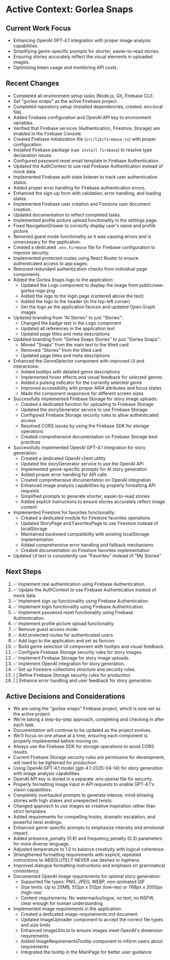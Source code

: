 # Active Context: Gorlea Snaps

## Current Work Focus

- Enhancing OpenAI GPT-4.1 integration with proper image analysis capabilities.
- Simplifying genre-specific prompts for shorter, easier-to-read stories.
- Ensuring stories accurately reflect the visual elements in uploaded images.
- Optimizing token usage and monitoring API costs.

## Recent Changes

- Completed all environment setup tasks (Node.js, Git, Firebase CLI).
- Set "gorlea-snaps" as the active Firebase project.
- Completed repository setup (installed dependencies, created .env.local file).
- Added Firebase configuration and OpenAI API key to environment variables.
- Verified that Firebase services (Authentication, Firestore, Storage) are enabled in the Firebase Console.
- Created Firebase initialization file (`src/lib/firebase.ts`) with proper configuration.
- Installed Firebase package (`npm install firebase`) to resolve type declaration issues.
- Configured password reset email template in Firebase Authentication.
- Updated the AuthContext to use real Firebase Authentication instead of mock data.
- Implemented Firebase auth state listener to track user authentication status.
- Added proper error handling for Firebase authentication errors.
- Enhanced the sign-up form with validation, error handling, and loading states.
- Implemented Firebase user creation and Firestore user document creation.
- Updated documentation to reflect completed tasks.
- Implemented profile picture upload functionality in the settings page.
- Fixed NavigationDrawer to correctly display user's name and profile picture.
- Removed guest mode functionality as it was causing errors and is unnecessary for the application.
- Created a dedicated `.env.firebase` file for Firebase configuration to improve security.
- Implemented protected routes using React Router to ensure authenticated access to app pages.
- Removed redundant authentication checks from individual page components.
- Added the Gorlea Snaps logo to the application:
  - Updated the Logo component to display the image from public/new-gorlea-logo.png
  - Added the logo to the login page (centered above the text)
  - Added the logo to the header (in the top-left corner)
  - Set the logo as the application favicon and updated Open Graph images
- Updated branding from "AI Stories" to just "Stories":
  - Changed the badge text in the Logo component
  - Updated all references in the application text
  - Updated page titles and meta descriptions
- Updated branding from "Gorlea Snaps Stories" to just "Gorlea Snaps":
  - Moved "Snaps" from the main text to the tilted card
  - Removed "Stories" from the tilted card
  - Updated page titles and meta descriptions
- Enhanced the GenreSelector component with improved UI and interactions:
  - Added tooltips with detailed genre descriptions
  - Implemented hover effects and visual feedback for selected genres
  - Added a pulsing indicator for the currently selected genre
  - Improved accessibility with proper ARIA attributes and focus states
  - Made the component responsive for different screen sizes
- Successfully implemented Firebase Storage for story image uploads:
  - Created a dedicated function for uploading to Firebase Storage
  - Updated the storyGenerator service to use Firebase Storage
  - Configured Firebase Storage security rules to allow authenticated access
  - Resolved CORS issues by using the Firebase SDK for storage operations
  - Created comprehensive documentation on Firebase Storage best practices
- Successfully implemented OpenAI GPT-4.1 integration for story generation:
  - Created a dedicated OpenAI client utility
  - Updated the storyGenerator service to use the OpenAI API
  - Implemented genre-specific prompts for AI story generation
  - Added proper error handling for API calls
  - Created comprehensive documentation on OpenAI integration
  - Enhanced image analysis capabilities by properly formatting API requests
  - Simplified prompts to generate shorter, easier-to-read stories
  - Added explicit instructions to ensure stories accurately reflect image content
- Implemented Firestore for favorites functionality:
  - Created a dedicated module for Firestore favorites operations
  - Updated StoryPage and FavoritesPage to use Firestore instead of localStorage
  - Maintained backward compatibility with existing localStorage implementation
  - Added comprehensive error handling and fallback mechanisms
  - Created documentation on Firestore favorites implementation
- Updated UI text to consistently use "Favorites" instead of "My Stories"

## Next Steps

1. ✅ Implement real authentication using Firebase Authentication.
2. ✅ Update the AuthContext to use Firebase Authentication instead of mock data.
3. ✅ Implement sign up functionality using Firebase Authentication.
4. ✅ Implement login functionality using Firebase Authentication.
5. ✅ Implement password reset functionality using Firebase Authentication.
6. ✅ Implement profile picture upload functionality.
7. ✅ Remove guest access mode.
8. ✅ Add protected routes for authenticated users.
9. ✅ Add logo to the application and set as favicon.
10. ✅ Build genre selection UI component with tooltips and visual feedback.
11. ✅ Configure Firebase Storage security rules for story images.
12. ✅ Implement Firebase Storage for story image uploads.
13. ✅ Implement OpenAI integration for story generation.
14. ✅ Set up Firestore collections structure and security rules.
15. [ ] Refine Firebase Storage security rules for production.
16. [ ] Enhance error handling and user feedback for story generation.

## Active Decisions and Considerations

- We are using the "gorlea-snaps" Firebase project, which is now set as the active project.
- We're taking a step-by-step approach, completing and checking in after each task.
- Documentation will continue to be updated as the project evolves.
- We'll focus on one phase at a time, ensuring each component is properly implemented before moving on.
- Always use the Firebase SDK for storage operations to avoid CORS issues.
- Current Firebase Storage security rules are permissive for development; will need to be tightened for production.
- Using OpenAI GPT-4.1 model (gpt-4.1-2025-04-14) for story generation with image analysis capabilities.
- OpenAI API key is stored in a separate .env.openai file for security.
- Properly formatting image input in API requests to enable GPT-4.1's vision capabilities.
- Completely overhauled prompts to generate intense, mind-blowing stories with high stakes and unexpected twists.
- Changed approach to use images as creative inspiration rather than strict templates.
- Added requirements for compelling hooks, dramatic escalation, and powerful twist endings.
- Enhanced genre-specific prompts to emphasize intensity and emotional impact.
- Added presence_penalty (0.6) and frequency_penalty (0.3) parameters for more diverse language.
- Adjusted temperature to 1.0 to balance creativity with logical coherence.
- Strengthened formatting requirements with explicit, repeated instructions to ABSOLUTELY NEVER use dashes or hyphens.
- Improved dialogue formatting instructions and emphasis on grammatical consistency.
- Documented OpenAI image requirements for optimal story generation:
  - Supported file types: PNG, JPEG, WEBP, non-animated GIF
  - Size limits: Up to 20MB, 512px x 512px (low-res) or 768px x 2000px (high-res)
  - Content requirements: No watermarks/logos, no text, no NSFW, clear enough for human understanding
- Implemented image requirements in the application:
  - Created a dedicated image-requirements.md document
  - Updated ImageUploader component to accept the correct file types and size limits
  - Enhanced imageUtils.ts to ensure images meet OpenAI's dimension requirements
  - Added ImageRequirementsTooltip component to inform users about requirements
  - Integrated the tooltip in the MainPage for better user guidance
